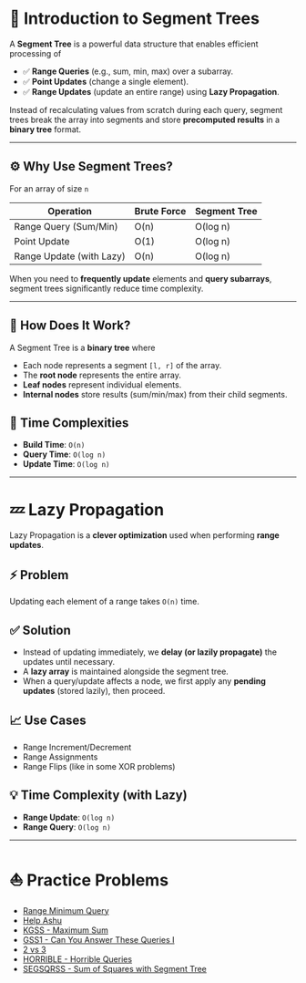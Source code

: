 # 🌲 Introduction to Segment Trees

A **Segment Tree** is a powerful data structure that enables efficient processing of

- ✅ **Range Queries** (e.g., sum, min, max) over a subarray.
- ✅ **Point Updates** (change a single element).
- ✅ **Range Updates** (update an entire range) using **Lazy Propagation**.

Instead of recalculating values from scratch during each query, segment trees break the array into segments and store **precomputed results** in a **binary tree** format.

---

## ⚙️ Why Use Segment Trees?

For an array of size `n`

| Operation                | Brute Force | Segment Tree |
|-------------------------|-------------|---------------|
| Range Query (Sum/Min)   | O(n)        | O(log n)      |
| Point Update            | O(1)        | O(log n)      |
| Range Update (with Lazy)| O(n)        | O(log n)      |

When you need to **frequently update** elements and **query subarrays**, segment trees significantly reduce time complexity.

---

## 🧠 How Does It Work?

A Segment Tree is a **binary tree** where

- Each node represents a segment `[l, r]` of the array.
- The **root node** represents the entire array.
- **Leaf nodes** represent individual elements.
- **Internal nodes** store results (sum/min/max) from their child segments.

## 🔨 Time Complexities
- **Build Time**: `O(n)`
- **Query Time**: `O(log n)`
- **Update Time**: `O(log n)`

---

# 💤 Lazy Propagation

Lazy Propagation is a **clever optimization** used when performing **range updates**.

## ⚡ Problem
Updating each element of a range takes `O(n)` time.

## ✅ Solution
- Instead of updating immediately, we **delay (or lazily propagate)** the updates until necessary.
- A **lazy array** is maintained alongside the segment tree.
- When a query/update affects a node, we first apply any **pending updates** (stored lazily), then proceed.

## 📈 Use Cases
- Range Increment/Decrement
- Range Assignments
- Range Flips (like in some XOR problems)

## 💡 Time Complexity (with Lazy)
- **Range Update**: `O(log n)`
- **Range Query**: `O(log n)`

---

# ⛵ Practice Problems

- [Range Minimum Query](https://www.hackerearth.com/practice/data-structures/advanced-data-structures/segment-trees/practice-problems/algorithm/range-minimum-query)
- [Help Ashu](https://www.hackerearth.com/practice/data-structures/advanced-data-structures/fenwick-binary-indexed-trees/practice-problems/algorithm/help-ashu-1)
- [KGSS - Maximum Sum](https://www.spoj.com/problems/KGSS)
- [GSS1 - Can You Answer These Queries I](https://www.spoj.com/problems/GSS1/) 
- [2 vs 3](https://www.hackerearth.com/practice/data-structures/advanced-data-structures/fenwick-binary-indexed-trees/practice-problems/algorithm/2-vs-3) 
- [HORRIBLE - Horrible Queries](https://www.spoj.com/problems/HORRIBLE) 
- [SEGSQRSS - Sum of Squares with Segment Tree](https://www.spoj.com/problems/SEGSQRSS/)



